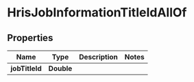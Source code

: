 

# HrisJobInformationTitleIdAllOf


## Properties

| Name | Type | Description | Notes |
|------------ | ------------- | ------------- | -------------|
|**jobTitleId** | **Double** |  |  |



